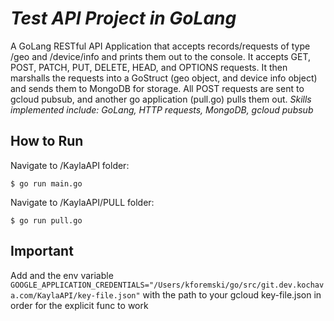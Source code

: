 # *Test API Project in GoLang*

A GoLang RESTful API Application that accepts records/requests of type /geo and /device/info and prints them out to the console. It accepts GET, POST, PATCH, PUT, DELETE, HEAD, and OPTIONS requests. It then marshalls the requests into a GoStruct (geo object, and device info object) and sends them to MongoDB for storage. All POST requests are sent to gcloud pubsub, and another go application (pull.go) pulls them out. *Skills implemented include: GoLang, HTTP requests, MongoDB, gcloud pubsub* 


## How to Run
Navigate to /KaylaAPI folder:

```
$ go run main.go 
```
Navigate to /KaylaAPI/PULL folder:
```
$ go run pull.go 
```

## Important
Add and the env variable ```GOOGLE_APPLICATION_CREDENTIALS="/Users/kforemski/go/src/git.dev.kochava.com/KaylaAPI/key-file.json"```
with the path to your gcloud key-file.json in order for the explicit func to work
